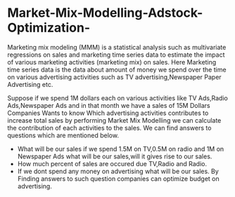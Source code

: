 # Market-Mix-Modelling-Adstock-Optimization-
Marketing mix modeling (MMM) is a statistical analysis such as multivariate regressions on sales and marketing time series data to estimate the impact of various marketing activities (marketing mix) on sales.
Here Marketing time series data is the data about amount of money we spend over the time on various advertising activities such as TV advertising,Newspaper Paper Advertising etc.

Suppose if we spend 1M dollars each on various activities like TV Ads,Radio Ads,Newspaper Ads and in that month we have a sales of 15M Dollars 
Companies Wants to know Which advertising activities contributes to increase total sales by performing Market Mix Modelling we can calculate the contribution of each activities to the sales.
We can find answers to questions which are mentioned below.
* What will be our sales if we spend 1.5M on TV,0.5M on radio and 1M on Newspaper Ads what will be our sales,will it gives rise to our sales.
* How much percent of sales are occured due TV,Radio and Radio.
* If we dont spend any money on advertising what will be our sales.
By Finding answers to such question companies can optimize budget on advertising.


